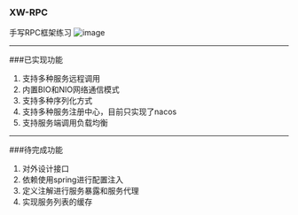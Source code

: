 ### XW-RPC
手写RPC框架练习
![image](https://user-images.githubusercontent.com/48382305/180402031-440412a6-66b7-4878-bded-9a94d07bce28.png)

***
###已实现功能
1. 支持多种服务远程调用
2. 内置BIO和NIO网络通信模式
3. 支持多种序列化方式
4. 支持多种服务注册中心，目前只实现了nacos
5. 支持服务端调用负载均衡
***
###待完成功能
1. 对外设计接口
2. 依赖使用spring进行配置注入
3. 定义注解进行服务暴露和服务代理
4. 实现服务列表的缓存

